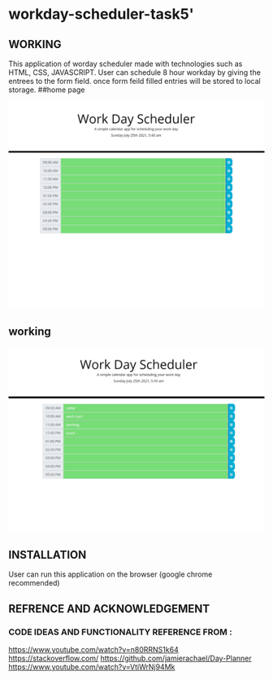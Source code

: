# workday-scheduler-task5'

## WORKING
This application of worday scheduler made with technologies such as HTML, CSS, JAVASCRIPT.
User can schedule 8 hour workday by giving the entrees to the form field.
once form feild filled entries will be stored to local storage.
##home page

![](images/image1.JPG)

## working

![](images/image2.JPG)

## INSTALLATION
User can run this application on the browser (google chrome recommended)

## REFRENCE AND ACKNOWLEDGEMENT
### CODE IDEAS AND FUNCTIONALITY REFERENCE FROM :

https://www.youtube.com/watch?v=n80RRNS1k64
https://stackoverflow.com/
https://github.com/jamierachael/Day-Planner
https://www.youtube.com/watch?v=VtiWrNj94Mk

